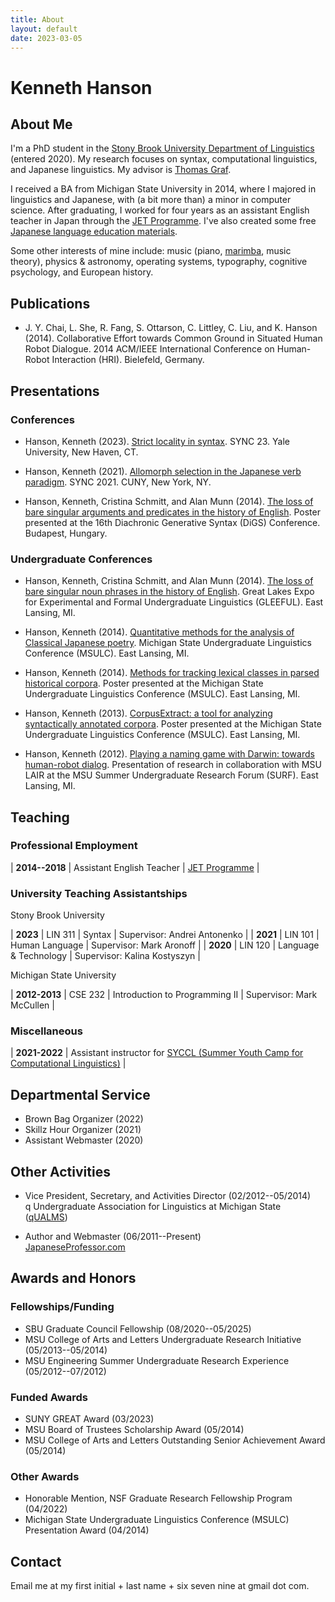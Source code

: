 ```yaml
---
title: About
layout: default
date: 2023-03-05
---
```


# Kenneth Hanson

## About Me

I'm a PhD student in the [Stony Brook University Department of Linguistics][sbling] (entered 2020). My research focuses on syntax, computational linguistics, and Japanese linguistics. My advisor is [Thomas Graf][graf].

I received a BA from Michigan State University in 2014, where I majored in linguistics and Japanese, with (a bit more than) a minor in computer science. After graduating, I worked for four years as an assistant English teacher in Japan through the [JET Programme][jet]. I've also created some free [Japanese language education materials][jp].

Some other interests of mine include: music (piano, [marimba][], music theory), physics & astronomy, operating systems, typography, cognitive psychology, and European history.


## Publications

* J. Y. Chai, L. She, R. Fang, S. Ottarson, C. Littley, C. Liu, and K. Hanson (2014). Collaborative Effort towards Common Ground in Situated Human Robot Dialogue. 2014 ACM/IEEE International Conference on Human-Robot Interaction (HRI). Bielefeld, Germany.


## Presentations

### Conferences

* Hanson, Kenneth (2023). [Strict locality in syntax](/files/hanson-sync-2023-sl-in-syntax-slides.pdf). SYNC 23. Yale University, New Haven, CT.

* Hanson, Kenneth (2021). [Allomorph selection in the Japanese verb paradigm](/files/hanson-sync2021-jpnvb-pres.pdf). SYNC 2021. CUNY, New York, NY.

* Hanson, Kenneth, Cristina Schmitt, and Alan Munn (2014). [The loss of bare singular arguments and predicates in the history of English](/files/hanson-etal-digs-2014-poster.pdf). Poster presented at the 16th Diachronic Generative Syntax (DiGS) Conference. Budapest, Hungary.

### Undergraduate Conferences

* Hanson, Kenneth, Cristina Schmitt, and Alan Munn (2014). [The loss of bare singular noun phrases in the history of English](/files/hanson-etal-gleeful2014-pres-bare-nps.pdf). Great Lakes Expo for Experimental and Formal Undergraduate Linguistics (GLEEFUL). East Lansing, MI.

* Hanson, Kenneth (2014). [Quantitative methods for the analysis of Classical Japanese poetry](/files/hanson-msulc2014-pres-cjpn-poetry.pdf). Michigan State Undergraduate Linguistics Conference (MSULC). East Lansing, MI.

* Hanson, Kenneth (2014). [Methods for tracking lexical classes in parsed historical corpora](/files/hanson-msulc2014-poster-corpus-methods.pdf). Poster presented at the Michigan State Undergraduate Linguistics Conference (MSULC). East Lansing, MI.

* Hanson, Kenneth (2013). [CorpusExtract: a tool for analyzing syntactically annotated corpora](/files/hanson-corpusextract-poster-2013.pdf). Poster presented at the Michigan State Undergraduate Linguistics Conference (MSULC). East Lansing, MI.

* Hanson, Kenneth (2012). [Playing a naming game with Darwin: towards human-robot dialog](/files/hanson-darwin-presentation-2012.pdf). Presentation of research in collaboration with MSU LAIR at the MSU Summer Undergraduate Research Forum (SURF). East Lansing, MI.


## Teaching

### Professional Employment

| **2014--2018** | Assistant English Teacher | [JET Programme][jet] |

### University Teaching Assistantships

Stony Brook University

| **2023** | LIN 311 | Syntax | Supervisor: Andrei Antonenko |
| **2021** | LIN 101 | Human Language | Supervisor: Mark Aronoff |
| **2020** | LIN 120 | Language & Technology | Supervisor: Kalina Kostyszyn |

Michigan State University

| **2012-2013** | CSE 232 | Introduction to Programming II | Supervisor: Mark McCullen |

### Miscellaneous

| **2021-2022** | Assistant instructor for [SYCCL (Summer Youth Camp for Computational Linguistics)][syccl] |


## Departmental Service

* Brown Bag Organizer (2022)
* Skillz Hour Organizer (2021)
* Assistant Webmaster (2020)


## Other Activities

* Vice President, Secretary, and Activities Director (02/2012--05/2014)<br/>
  q Undergraduate Association for Linguistics at Michigan State ([qUALMS][qualms])

* Author and Webmaster (06/2011--Present)<br/>
  [JapaneseProfessor.com][jp]


## Awards and Honors

### Fellowships/Funding

* SBU Graduate Council Fellowship (08/2020--05/2025)
* MSU College of Arts and Letters Undergraduate Research Initiative (05/2013--05/2014)
* MSU Engineering Summer Undergraduate Research Experience (05/2012--07/2012)

### Funded Awards

* SUNY GREAT Award (03/2023)
* MSU Board of Trustees Scholarship Award (05/2014)
* MSU College of Arts and Letters Outstanding Senior Achievement Award (05/2014)

### Other Awards

* Honorable Mention, NSF Graduate Research Fellowship Program (04/2022)
* Michigan State Undergraduate Linguistics Conference (MSULC) Presentation Award (04/2014)


## Contact

Email me at my first initial + last name + six seven nine at gmail dot com.


[graf]: https://thomasgraf.net
[jet]: https://www.jetprogramme.org
[jp]: https://www.japaneseprofessor.com
[lair]: https://lair.cse.msu.edu/
[marimba]: https://en.wikipedia.org/wiki/Marimba
[qUALMS]: https://www.msu.edu/~qualms
[sbling]: https://linguistics.stonybrook.edu
[syccl]: https://calendar.stonybrook.edu/site/iacs/event/summer-youth-camp-for-computational-linguistics-syccl-2/
